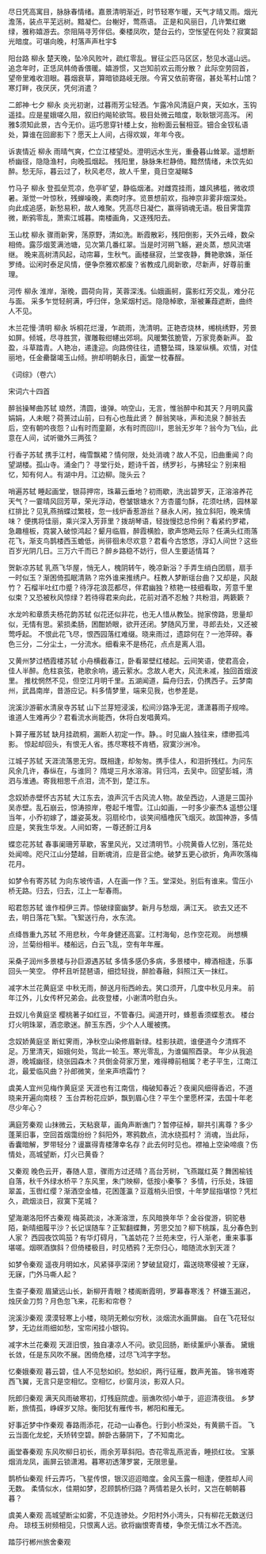 <!-- { "loadSidebar": true } -->
尽日凭高寓目，脉脉春情绪。嘉景清明渐近，时节轻寒乍暖，天气才晴又雨。烟光澹荡，装点平芜远树。黯凝伫。台榭好，莺燕语。 正是和风丽日，几许繁红嫩绿，雅称嬉游去。奈阻隔寻芳伴侣。秦楼凤吹，楚台云约，空怅望在何处？寂寞韶光暗度。可堪向晚，村落声声杜宇$

阳台路  柳永
楚天晚，坠冷风败叶，疏红零乱。冒征尘匹马区区，愁见水遥山远。追念年时，正恁凤帏倚香偎暖。嬉游惯，又岂知前欢云雨分散？ 此际空劳回首，望帝里难收泪眼。暮烟衰草，算暗锁路岐无限。今宵又依前寄宿，甚处苇村山馆？寒灯畔，夜厌厌，凭何消遣？

二郎神·七夕  柳永
炎光初谢，过暮雨芳尘轻洒。乍露冷风清庭户爽，天如水，玉钩遥挂。应是星娥嗟久阻，叙旧约飚轮欲驾。极目处微云暗度，耿耿银河高泻。 闲雅$须知此景，古今无价。运巧思穿针楼上女，抬粉面云鬟相亚。钿合金钗私语处，算谁在回廊影下？愿天上人间，占得欢娱，年年今夜。

诉衷情近  柳永
雨晴气爽，伫立江楼望处。澄明远水生光，重叠暮山耸翠。遥想断桥幽径，隐隐渔村，向晚孤烟起。 残阳里，脉脉朱栏静倚。黯然情绪，未饮先如醉。愁无际，暮云过了，秋风老尽，故人千里，竟日空凝睇$

竹马子  柳永
登孤垒荒凉，危亭旷望，静临烟渚。对雌霓挂雨，雄风拂槛，微收烦暑。渐觉一叶惊秋，残蝉噪晚，素商时序。览景想前欢，指神京非雾非烟深处。 向此成追感，新愁易积，故人难聚。凭高尽日凝伫，赢得销魂无语。极目霁霭霏微，断鸦零乱，萧索江城暮。南楼画角，又逐残阳去。

玉山枕  柳永
骤雨新霁，荡原野，清如洗。断霞散彩，残阳倒影，天外云峰，数朵相倚。露莎烟芰满池塘，见次第几番红翠。当是时河朔飞觞，避炎蒸，想风流堪继。 晚来高树清风起，动帘幕，生秋气。画楼昼寂，兰堂夜静，舞艳歌姝，渐任罗绮。讼闲时泰足风情，便争奈雅欢都废？省教成几阕新歌，尽新声，好尊前重理。

河传  柳永
淮岸，渐晚，圆荷向背，芙蓉深浅。仙娥画舸，露影红芳交乱，难分花与面。 采多乍觉轻舸满，呼归伴，急桨烟村远。隐隐棹歌，渐被蒹葭遮断，曲终人不见。

木兰花慢·清明  柳永
坼桐花烂漫，乍疏雨，洗清明。正艳杏烧林，缃桃绣野，芳景如屏。倾城，尽寻胜赏，骤雕鞍绀幰出郊坰。风暖繁弦脆管，万家竞奏新声。 盈盈，斗草踏青。人艳冶，递逢迎。向路傍往往，遗簪坠珥，珠翠纵横。欢情，对佳丽地，任金罍罄竭玉山倾。拚却明朝永日，画堂一枕春酲。
 
 
《词综》（卷六）  
 

      

宋词六十四首

醉翁操琴曲苏轼
琅然，清圆，谁弹。响空山，无言，惟翁醉中和其天？月明风露娟娟，人未眠？荷蒉过山前，曰有心也哉此贤？ 醉翁笑咏，声和流泉？醉翁去后，空有朝吟夜怨？山有时而童巅，水有时而回川，思翁无岁年？翁今为飞仙，此意在人间，试听徽外三两弦？

行香子苏轼
携手江村，梅雪飘裙？情何限，处处消魂？故人不见，旧曲重闻？向望湖楼。孤山寺。涌金门？ 寻堂行处，题诗千首，绣罗衫，与拂轻尘？别来相忆，知有何人。有湖中月。江边柳。陇头云？

哨遍苏轼
睡起画堂，银蒜押帘，珠幕云垂地？初雨歇，洗出碧罗天，正溶溶养花天气？一霎晴风回芳草，荣光浮动，卷皱银塘水？方杏靥匀酥，花须吐绣，园林翠红排比？见乳燕捎蝶过繁枝，忽一线炉香惹游丝？昼永人闲，独立斜阳，晚来情味？ 便携将佳丽，乘兴深入芳菲里？拨胡琴语，轻拢慢捻总伶俐？看紧约罗裙，急趣檀板，霓裳入破惊鸿起？颦月临眉，醉霞横脸，歌声悠飏云际？任满头红雨落花飞，渐支鸟鹊楼西玉蟾低，尚徘徊未尽欢意？君看今古悠悠，浮幻人间世？这些百岁光阴几日。三万六千而已？醉乡路稳不妨行，但人生要适情耳？

贺新凉苏轼
乳燕飞华屋，悄无人，槐阴转午，晚凉新浴？手弄生绡白团扇，扇手一时似玉？渐困倚孤眠清熟？帘外谁来推绣户。枉教人梦断瑶台曲？又却是，风敲竹？ 石榴半吐红巾蹙？待浮花浪蕊都尽，伴君幽独？秾艳一枝细看取，芳意千里似束？又恐被秋风惊绿？若待得君来向此，花前对酒不忍触？共粉泪，两簌簌？

水龙吟和章质夫杨花韵苏轼
似花还似非花，也无人惜从教坠。抛家傍路，思量却似，无情有思。萦损柔肠，困酣娇眼，欲开还闭。梦随风万里，寻郎去处，又还被莺呼起。 不恨此花飞尽，恨西园落红难缀。晓来雨过，遗踪何在？一池萍碎。春色三分，二分尘土，一分流水。细看来不是杨花，点点是离人泪。

又黄州梦过栖霞楼苏轼
小舟横截春江，卧看翠壁红楼起。云间笑语，使君高会，佳人半醉。危柱哀弦，艳歌余响，遏云萦水。念故人老大，风流未减，独回首烟波里。 推枕惘然不见，但空江月明千里。五湖闻道，扁舟归去，仍携西子。云梦南州，武昌南岸，昔游应记。料多情梦里，端来见我，也参差是。

浣溪沙游蕲水清泉寺苏轼
山下兰芽短浸溪，松间沙路净无泥，潇潇暮雨子规啼。 谁道人生难再少？君看流水尚能西，休将白发唱黄鸡。

卜算子雁苏轼
缺月挂疏桐，漏断人初定一作。静。。时见幽人独往来，缥缈孤鸿影。 惊起却回头，有恨无人省。拣尽寒枝不肯栖，寂寞沙洲冷。

江城子苏轼
天涯流落思无穷。既相逢，却匆匆。携手佳人，和泪折残红。为问东风余几许，春纵在，与谁同？ 隋堤三月水溶溶。背归鸿，去吴中。回望彭城，清泗与淮通。寄我相思千点泪，流不到，楚江东。

念奴娇赤壁怀古苏轼
大江东去，浪声沉千古风流人物。故垒西边，人道是三国孙吴赤壁。乱石崩云，惊涛掠岸，卷起千堆雪。江山如画，一时多少豪杰& 遥想公瑾当年，小乔初嫁了，雄姿英发。羽扇纶巾，谈笑间樯橹灰飞烟灭。故国神游，多情应是，笑我生华发。人间如寄，一尊还酹江月&

蝶恋花苏轼
春事阑珊芳草歇，客里风光，又过清明节。小院黄昏人忆别，落花处处闻啼。咫尺江山分楚越，目断魂消，应是音尘绝。破梦五更心欲折，角声吹落梅花月。

如梦令有寄苏轼
为向东坡传语，人在画一作？玉。堂深处。别后有谁来。雪压小桥无路。归去，归去，江上一犁春雨。

昭君怨苏轼
谁作桓伊三弄。惊破绿窗幽梦。新月与愁烟，满江天。 欲去又还不去，明日落花飞絮。飞絮送行舟，水东流。

点绛唇重九苏轼
不用悲秋，今年身健还高宴。江村海甸，总作空花观。 尚想横汾，兰菊纷相半。楼船远，白云飞乱，空有年年雁。

采桑子润州多景楼与孙巨源遇苏轼
多情多感仍多病，多景楼中，樽酒相逢，乐事回头一笑空。 停杯且听琵琶语，细捻轻拢，醉脸春融，斜照江天一抹红。

减字木兰花黄庭坚
中秋无雨，醉送月衔西岭去。笑口须开，几度中秋见月来。 前年江外，儿女传杯兄弟会。此夜登楼，小谢清吟慰白头。

丑奴儿令黄庭坚
樱桃著子如红豆，不管春归。闻道开时，蜂惹香须蝶惹衣。 楼台灯火明珠翠，酒恋歌迷。醉玉东西，少个人人暖被携。

念奴娇黄庭坚
断虹霁雨，净秋空山染修眉新绿。桂影扶疏，谁便道今夕清辉不足。万里清天，姮娥何处，驾此一轮玉。寒光零乱，为谁偏照酉录。 年少从我追游，晚城幽径，绕张园森木？共倒金荷家万里，难得樽前相属？老子平生，江南江北，最爱临风曲？孙郎微笑，坐来声喷霜竹？

虞美人宜州见梅作黄庭坚
天涯也有江南信，梅破知春近？夜阑风细得香迟，不道晓来开遍向南枝？ 玉台弄粉花应妒，飘到眉心住？平生个里愿杯深，去国十年老尽少年心？

满庭芳秦观
山抹微云，天粘衰草，画角声断谯门？暂停征棹，聊共引离尊？多少蓬莱旧事，空回首烟霭纷纷？斜阳外，寒鸦数点，流水绕孤村？ 消魂，当此际，香囊暗解，罗带轻分？谩赢得青楼薄幸名存？此去何时见也。襟袖上空染啼痕？伤情处，高城望断，灯火已黄昏？

又秦观
晚色云开，春随人意，骤雨方过还晴？高台芳树，飞燕蹴红英？舞困榆钱自落，秋千外绿水桥平？东风里，朱门映柳，低按小秦筝？ 多情，行乐处，珠钿翠盖，玉辔红缨？渐酒空金榼，花困蓬瀛？豆蔻梢头旧恨，十年梦屈指堪惊？凭栏久，疏烟淡日，寂寞下芜城？

望海潮洛阳怀古秦观
梅英疏淡，冰澌溶泄，东风暗换年华？金谷俊游，铜驼巷陌，新晴细履平沙？长记误随车？正絮翻蝶舞，芳思交加？柳下桃蹊，乱分春色到人家？ 西园夜饮鸣笳？有华灯碍月，飞盖妨花？兰苑未空，行人渐老，重来事事堪嗟。烟暝酒旗斜？但倚楼极目，时见栖鸦？无奈归心，暗随流水到天涯？

如梦令秦观
遥夜月明如水，风紧驿亭深闭？梦破鼠窥灯，霜送晓寒侵被？无寐，无寐，门外马嘶人起？

生查子秦观
眉黛远山长，新柳开青眼？楼阁断霞明，罗幕春寒浅？ 杯嫌玉漏迟，烛厌金刀剪？月色忽飞来，花影和帘卷？

浣溪沙秦观
漠漠轻寒上小楼，晓阴无赖似穷秋，淡烟流水画屏幽。 自在飞花轻似梦，无边丝雨细如愁，宝帘闲挂小银钩。

减字木兰花秦观
天涯旧恨，独自凄凉人不问。欲见回肠，断续薰炉小篆香。 黛蛾长敛，任是东风吹不展。困倚危楼，过尽飞鸿字字愁。

忆秦娥秦观
暮云碧，佳人不见愁如织。愁如织，两行征雁，数声羌笛。 锦书难寄西飞翼，无言只是空相忆。空相忆，纱窗月淡，影双人只。

阮郎归秦观
满天风雨破寒初，灯残庭院虚。丽谯吹彻小单于，迢迢清夜徂。 乡梦断，旅情孤，峥嵘岁又除。衡阳犹有雁传书，郴阳和雁无。

好事近梦中作秦观
春路雨添花，花动一山春色。行到小桥深处，有黄鹂千百。 飞云当面化龙蛇，夭矫转空碧。醉卧古藤阴下，了不知南北。

画堂春秦观
东风吹柳日初长，雨余芳草斜阳。杏花零乱燕泥香，睡损红妆。 宝篆烟消龙凤，画屏云锁潇湘。暮寒初透薄罗裳，无限思量。

鹊桥仙秦观
纤云弄巧，飞星传恨，银汉迢迢暗度。金风玉露一相逢，便胜却人间无数。 柔情似水，佳期如梦，忍顾鹊桥归路？两情若是久长时，又岂在朝朝暮暮？

虞美人秦观
高城望断尘如雾，不见连骖处。夕阳村外小湾头，只有柳花无数送归舟。 琼枝玉树频相见，只恨离人远。欲将幽恨寄青楼，争奈无情江水不西流。

踏莎行郴州旅舍秦观
